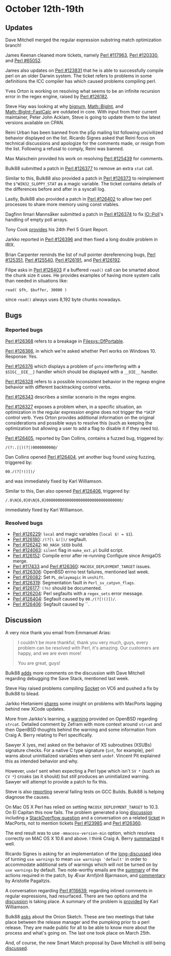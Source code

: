 # October 12th-19th

## Updates

Dave Mitchell merged the regular expression substring match optimization
branch!

James Keenan cleaned more tickets, namely
[Perl #117963](https://rt.perl.org/rt3/Ticket/Display.html?id=117963),
[Perl #120330](https://rt.perl.org/Ticket/Display.html?id=120330), and
[Perl #65052](https://rt.perl.org/Ticket/Display.html?id=65052).

James also updates on
[Perl #123831](https://rt.perl.org/Ticket/Display.html?id=123831) that
he is able to successfully compile perl on an older Darwin system. The
ticket refers to problems in some definitions the ICC compiler has which
caused problems compiling perl.

Yves Orton is working on resolving what seems to be an infinite recursion
error in the regex engine, raised by
[Perl #126182](https://rt.perl.org/Ticket/Display.html?id=126182).

Steve Hay was looking at why
[bignum](https://metacpan.org/pod/bignum),
[Math::BigInt](https://metacpan.org/pod/Math::BigInt), and
[Math::BigInt::FastCalc](https://metacpan.org/pod/Math::BigInt::FastCalc)
are outdated in core. With input from their current maintainer, Peter
John Acklam, Steve is going to update them to the latest versions
available on CPAN.

Reini Urban has been banned from the p5p mailing list following
uncivilized behavior displayed on the list. Ricardo Signes asked that
Reini focus on technical discussions and apologize for the comments
made, or resign from the list. Following a refusal to comply, Reini
was banned.

Max Maischein provided his work on resolving
[Perl #125439](https://rt.perl.org/Ticket/Display.html?id=125439) for
comments.

Bulk88 submitted a patch in
[Perl #126377](https://rt.perl.org/Ticket/Display.html?id=126377) to
remove an extra `stat` call.

Similar to this, Bulk88 also provided a patch in
[Perl #126373](https://rt.perl.org/Ticket/Display.html?id=126373)
to reimplement the `$^WIN32_SLOPPY_STAT` as a magic variable. The ticket
contains details of the differences before and after in a syscall log.

Lastly, Bulk88 also provided a patch in
[Perl #126402](https://rt.perl.org/Ticket/Display.html?id=126402) to
allow two perl processes to share more memory using const vtables.

Dagfinn Ilmari Mannsåker submitted a patch in
[Perl #126374](https://rt.perl.org/Ticket/Display.html?id=126374) to
fix [IO::Poll](https://metacpan.org/pod/IO::Poll)'s handling of empty
poll arrays.

Tony Cook
[provides](http://www.nntp.perl.org/group/perl.perl5.porters/231948)
his 24th Perl 5 Grant Report.

Jarkko reported in
[Perl #126396](https://rt.perl.org/Ticket/Display.html?id=126396) and then
fixed a long double problem in IRIX.

Brian Carpenter reminds the list of null pointer dereferencing bugs,
[Perl #125351](https://rt.perl.org/Ticket/Display.html?id=125351),
[Perl #125540](https://rt.perl.org/Ticket/Display.html?id=125540),
[Perl #126191](https://rt.perl.org/Ticket/Display.html?id=126191), and
[Perl #126192](https://rt.perl.org/Ticket/Display.html?id=126192).

Filipe asks in
[Perl #126403](https://rt.perl.org/Ticket/Display.html?id=126403) if
a buffered `read()` call can be smarted about the chunk size it uses. He
provides examples of having more system calls than needed in situations
like:

    read( $fh, $buffer, 30000 )

since `read()` always uses 8,192 byte chunks nowadays.

## Bugs

### Reported bugs

[Perl #126368](https://rt.perl.org/Ticket/Display.html?id=126368) refers
to a breakage in
[Filesys::DfPortable](https://metacpan.org/pod/Filesys::DfPortable).

[Perl #126366](https://rt.perl.org/Ticket/Display.html?id=126366), in
which we're asked whether Perl works on Windows 10. Response: Yes.

[Perl #126376](https://rt.perl.org/Ticket/Display.html?id=126376) which
displays a problem of `goto` interfering with a `$SIG{__DIE__}` handler
which should be displayed with a `__DIE__` handler.

[Perl #126328](https://rt.perl.org/Ticket/Display.html?id=126328) refers to
a possible inconsistent behavior in the regexp engine behavior with
different backtracking control verbs.

[Perl #126343](https://rt.perl.org/Ticket/Display.html?id=126343) describes
a similar scenario in the regex engine.

[Perl #126327](https://rt.perl.org/Ticket/Display.html?id=126327) exposes
a problem when, in a specific situation, an optimization in the regular
expression engine does not trigger the `*SKIP` control verb. Yves Orton
provides additional information on the original considerations and possible
ways to resolve this (such as keeping the optimization but allowing a user
to add a flag to disable it if they need to).

[Perl #126405](https://rt.perl.org/Ticket/Display.html?id=126405), reported
by Dan Collins, contains a fuzzed bug, triggered by:

    /(?:.||)(?|)000000000@/

Dan Collins opened
[Perl #126404](https://rt.perl.org/Ticket/Display.html?id=126404), yet
another bug found using fuzzing, triggered by:

    00./(?[!()])/

and was immediately fixed by Karl Williamson.

Similar to this, Dan also opened
[Perl #126406](https://rt.perl.org/Ticket/Display.html?id=126406),
triggered by:

    /.0\N{6,0}0\N{6,0}000000000000000000000000000000000/

immediately fixed by Karl Williamson.

### Resolved bugs

* [Perl #126229](https://rt.perl.org/Ticket/Display.html?id=126229):
  `local` and magic variables (`local $! = $1`).
* [Perl #126180](https://rt.perl.org/Ticket/Display.html?id=126180):
  `/(?[\ &!])/` segfault.
* [Perl #126242](https://rt.perl.org/Ticket/Display.html?id=126242):
  `NO_HASH_SEED` build.
* [Perl #124063](https://rt.perl.org/Ticket/Display.html?id=124063):
  `silent` flag in `make_ext.pl` build script.
* [Perl #126152](https://rt.perl.org/Ticket/Display.html?id=126152):
  Compile error after re-running Configure since AmigaOS merge.
* [Perl #117433](https://rt.perl.org/Ticket/Display.html?id=117433) and
  [Perl #126360](https://rt.perl.org/Ticket/Display.html?id=126360):
  `MACOSX_DEPLOYMENT_TARGET` issues.
* [Perl #126306](https://rt.perl.org/Ticket/Display.html?id=126306):
  OpenBSD errno test failures, mentioned last week.
* [Perl #126082](https://rt.perl.org/Ticket/Display.html?id=126082):
  Set `PL_delaymagic` in `unshift`.
* [Perl #126319](https://rt.perl.org/Ticket/Display.html?id=126319):
  Segmentation fault in `Perl_sv_catpvn_flags`.
* [Perl #126177](https://rt.perl.org/Ticket/Display.html?id=126177):
  `(?n)` should be documented.
* [Perl #126204](https://rt.perl.org/Ticket/Display.html?id=126204):
  Perl segfaults with a `regex_sets` error message.
* [Perl #126404](https://rt.perl.org/Ticket/Display.html?id=126404):
  Segfault caused by `00./(?[!()])/`.
* [Perl #126406](https://rt.perl.org/Ticket/Display.html?id=126406):
  Segfault caused by ``.

## Discussion

A very nice thank you email from Emmanuel Arias:

> I couldn't be more thankful, thank you very much, guys,
> every problem can be resolved with Perl, it's amazing. 
> Our customers are happy, and we are even more!
>
> You are great, guys!

Bulk88
[adds](http://www.nntp.perl.org/group/perl.perl5.porters/231885)
more comments on the discussion with Dave Mitchell regarding debugging
the Save Stack, mentioned last week.

Steve Hay raised problems compiling
[Socket](https://metacpan.org/pod/Socket) on VC6 and pushed a fix by
Bulk88 to blead.

Jarkko Hietaniemi
[shares](http://www.nntp.perl.org/group/perl.perl5.porters/231811)
some insight on problems with MacPorts lagging behind new XCode updates.

More from Jarkko's learning, a
[warning](http://www.nntp.perl.org/group/perl.perl5.porters/231883)
provided on OpenBSD regarding `strcat`. Detailed comment by Zefram with
more context around `strcat` and then OpenBSD thoughts behind the warning
and some information from Craig A. Berry relating to Perl specifically.

Sawyer X (yes, me) asked on the behavior of XS subroutines (XSUBs)
signature checks. For a native C type signature (`int`, for example), perl
warns about uninitialized variables when sent `undef`. Vincent Pit
explained this as intended behavior and why.

However, `undef` sent when expecting a Perl type which isn't `SV *` (such
as `CV *`) croaks (as it should) but *still* produces an uninitialized
warning. Sawyer will attempt to provide a patch to fix this.

Steve is also
[reporting](http://www.nntp.perl.org/group/perl.perl5.porters/231903)
several failing tests on GCC Builds. Bulk88 is helping diagnose the
causes.

On Mac OS X Perl has relied on setting `MACOSX_DEPLOYMENT_TARGET` to 10.3.
On El Capitan this now fails. The problem generated a long
[discussion](http://www.nntp.perl.org/group/perl.perl5.porters/231808)
including a
[StackOverflow question](http://stackoverflow.com/questions/32280732/whats-the-best-way-to-set-macosx-deployment-target/32284231#32284231)
and a conversation on a related
[ticket](https://trac.macports.org/ticket/49273) in MacPorts, not to
mention tickets
[Perl #123985](https://rt.perl.org/Public/Bug/Display.html?id=123985) and
[Perl #126360](https://rt.perl.org/Public/Bug/Display.html?id=126360).

The end result was to use `-mmacosx-version-min` option, which
resolves correctly on MAC OS X 10.6 and above. I think Craig A. Berry
[summarized](http://www.nntp.perl.org/group/perl.perl5.porters/231870)
it well.

Ricardo Signes is asking for an implementation of the
[long-discussed](http://nntp.perl.org/group/perl.perl5.porters/228400)
idea of turning `use warnings` to mean `use warnings 'default'` in order
to accommodate additional sets of warnings which will not be turned on by
`use warnings` by default. Two note-worthy emails are the
[summary](http://www.nntp.perl.org/group/perl.perl5.porters/231917)
of the actions required in the patch, by Ævar Arnfjörð Bjarmason, and
[commentary](http://www.nntp.perl.org/group/perl.perl5.porters/231949)
by Aristotle Pagaltzis.

A conversation regarding
[Perl #116639](https://rt.perl.org/Public/Bug/Display.html?id=116639),
regarding inlined comments in regular expressions, had resurfaced. There
are two options and the
[discussion](http://www.nntp.perl.org/group/perl.perl5.porters/231777)
is taking place. A summary of the problem is
[provided](http://www.nntp.perl.org/group/perl.perl5.porters/231911)
by Karl Williamson.

Bulk88
[asks](http://www.nntp.perl.org/group/perl.perl5.porters/231987)
about the Onion Sketch. These are two meetings that take
place between the release manager and the pumpking prior to a perl
release. They are made public for all to be able to know more about the
process and what's going on. The last one took place on March 25th.

And, of course, the new Smart Match proposal by Dave Mitchell is still
being
[discussed](http://www.nntp.perl.org/group/perl.perl5.porters/231622).
